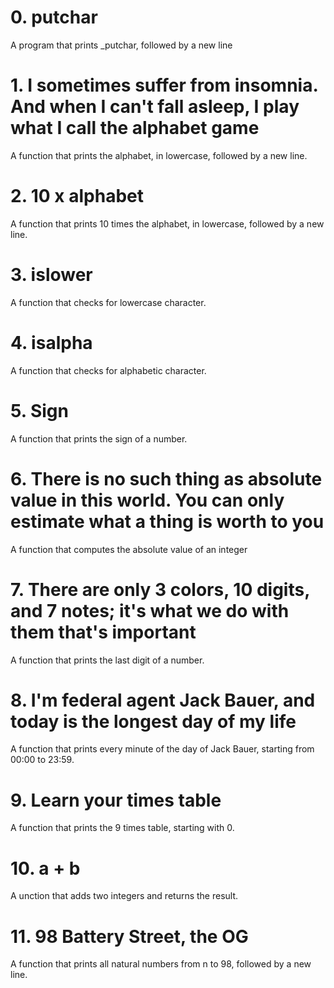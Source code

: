 # 0. putchar

A program that prints _putchar, followed by a new line

# 1. I sometimes suffer from insomnia. And when I can't fall asleep, I play what I call the alphabet game

A function that prints the alphabet, in lowercase, followed by a new line.

# 2. 10 x alphabet

A function that prints 10 times the alphabet, in lowercase, followed by a new line.

# 3. islower

A function that checks for lowercase character.

# 4. isalpha

A function that checks for alphabetic character.

# 5. Sign

A function that prints the sign of a number.

# 6. There is no such thing as absolute value in this world. You can only estimate what a thing is worth to you

A function that computes the absolute value of an integer

# 7. There are only 3 colors, 10 digits, and 7 notes; it's what we do with them that's important

A function that prints the last digit of a number.

# 8. I'm federal agent Jack Bauer, and today is the longest day of my life

A function that prints every minute of the day of Jack Bauer, starting from 00:00 to 23:59.

# 9. Learn your times table

A function that prints the 9 times table, starting with 0.

# 10. a + b

A unction that adds two integers and returns the result.

# 11. 98 Battery Street, the OG

A function that prints all natural numbers from n to 98, followed by a new line.
